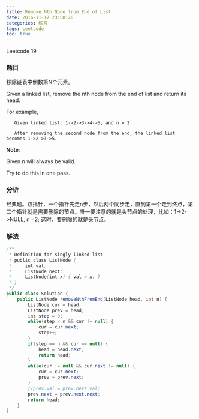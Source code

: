 ```yaml
---
title: Remove Nth Node from End of List
date: 2016-11-17 23:58:28
categories: 练习
tags: Leetcode
toc: true
---
```


Leetcode 19

### 题目

移除链表中倒数第N个元素。

Given a linked list, remove the nth node from the end of list and return its head.

For example,

```
   Given linked list: 1->2->3->4->5, and n = 2.

   After removing the second node from the end, the linked list becomes 1->2->3->5.
```

__Note__:

Given n will always be valid.

Try to do this in one pass.

### 分析

经典题。双指针，一个指针先走n步，然后两个同步走，直到第一个走到终点，第二个指针就是需要删除的节点。唯一要注意的就是头节点的处理，比如：1->2->NULL, n =2; 这时，要删除的就是头节点。

### 解法

```java
/**
 * Definition for singly-linked list.
 * public class ListNode {
 *     int val;
 *     ListNode next;
 *     ListNode(int x) { val = x; }
 * }
 */
public class Solution {
    public ListNode removeNthFromEnd(ListNode head, int n) {
        ListNode cur = head;
        ListNode prev = head;
        int step = 0;
        while(step < n && cur != null) {
            cur = cur.next;
            step++;
        }
        if(step == n && cur == null) {
            head = head.next;
            return head;
        }
        while(cur != null && cur.next != null) {
            cur = cur.next;
            prev = prev.next;
        }
        //prev.val = prev.next.val;
        prev.next = prev.next.next;
        return head;
    }
}
```
